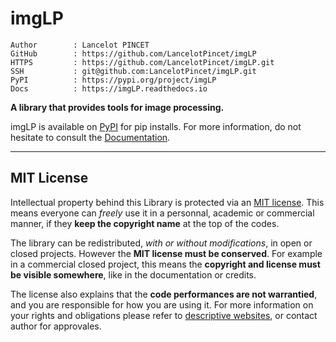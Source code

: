# imgLP

```text
Author        : Lancelot PINCET
GitHub        : https://github.com/LancelotPincet/imgLP
HTTPS         : https://github.com/LancelotPincet/imgLP.git
SSH           : git@github.com:LancelotPincet/imgLP.git
PyPI          : https://pypi.org/project/imgLP
Docs          : https://imgLP.readthedocs.io
```

**A library that provides tools for image processing.**

imgLP is available on [PyPI](https://pypi.org/project/imgLP) for pip installs.
For more information, do not hesitate to consult the [Documentation](https://imgLP.readthedocs.io).

---

## MIT License

Intellectual property behind this Library is protected via an [MIT license](LICENSE). This means everyone can *freely* use it in a personnal, academic or commercial manner, if they **keep the copyright name** at the top of the codes.

The library can be redistributed, *with or without modifications*, in open or closed projects. However the **MIT license must be conserved**. For example in a commercial closed project, this means the **copyright and license must be visible somewhere**, like in the documentation or credits.

The license also explains that the **code performances are not warrantied**, and you are responsible for how you are using it. For more information on your rights and obligations please refer to [descriptive websites](https://en.wikipedia.org/wiki/MIT_License), or contact author for approvales.